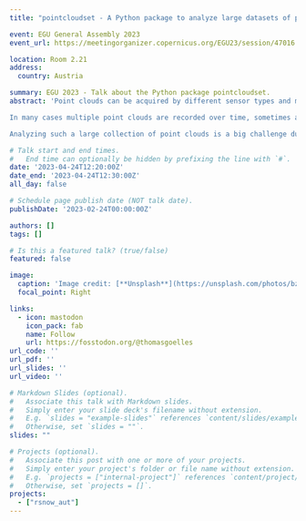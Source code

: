 ```yaml
---
title: "pointcloudset - A Python package to analyze large datasets of point clouds recorded over time "

event: EGU General Assembly 2023
event_url: https://meetingorganizer.copernicus.org/EGU23/session/47016

location: Room 2.21
address:
  country: Austria

summary: EGU 2023 - Talk about the Python package pointcloudset.
abstract: 'Point clouds can be acquired by different sensor types and methods, such as lidar (light detection and ranging), radar (radio detection and ranging), RGB-D (red, green, blue, depth) cameras, SfM (structure from motion), etc.

In many cases multiple point clouds are recorded over time, sometimes also referred to as 4D point clouds. For example, automotive lidars from Ouster or Velodyne record point clouds at around 10-20Hz resulting in millions of points per second. In addition, monitoring with terrestrial laser scanners is becoming used more often. Producing similar datasets than the automotive lidars, although with larger individual point clouds at a lower frame rate.

Analyzing such a large collection of point clouds is a big challenge due the size and unstructured nature of the data. The Python package "pointcloudset" provides a way to store, analyze, and visualize large datasets consisting of multiple point clouds recorded over time. Pointcloudset features lazy evaluation, parallel processing and is designed to enable the development of new point cloud algorithms and their application on big datasets. The package is based on the Python packages pandas, pytncloud, dask and open3D. Its API is easy to use and high level and the package is open source and available on GitHub.'

# Talk start and end times.
#   End time can optionally be hidden by prefixing the line with `#`.
date: '2023-04-24T12:20:00Z'
date_end: '2023-04-24T12:30:00Z'
all_day: false

# Schedule page publish date (NOT talk date).
publishDate: '2023-02-24T00:00:00Z'

authors: []
tags: []

# Is this a featured talk? (true/false)
featured: false

image:
  caption: 'Image credit: [**Unsplash**](https://unsplash.com/photos/bzdhc5b3Bxs)'
  focal_point: Right

links:
  - icon: mastodon
    icon_pack: fab
    name: Follow
    url: https://fosstodon.org/@thomasgoelles
url_code: ''
url_pdf: ''
url_slides: ''
url_video: ''

# Markdown Slides (optional).
#   Associate this talk with Markdown slides.
#   Simply enter your slide deck's filename without extension.
#   E.g. `slides = "example-slides"` references `content/slides/example-slides.md`.
#   Otherwise, set `slides = ""`.
slides: ""

# Projects (optional).
#   Associate this post with one or more of your projects.
#   Simply enter your project's folder or file name without extension.
#   E.g. `projects = ["internal-project"]` references `content/project/deep-learning/index.md`.
#   Otherwise, set `projects = []`.
projects:
  - ["rsnow_aut"]
---
```




